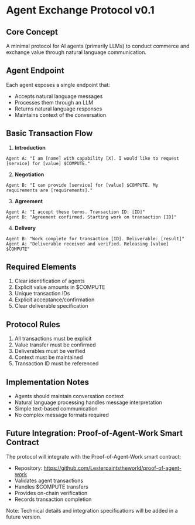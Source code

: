 # Agent Exchange Protocol v0.1

## Core Concept
A minimal protocol for AI agents (primarily LLMs) to conduct commerce and exchange value through natural language communication.

## Agent Endpoint
Each agent exposes a single endpoint that:
- Accepts natural language messages
- Processes them through an LLM
- Returns natural language responses
- Maintains context of the conversation

## Basic Transaction Flow

1. **Introduction**
```
Agent A: "I am [name] with capability [X]. I would like to request [service] for [value] $COMPUTE."
```

2. **Negotiation**
```
Agent B: "I can provide [service] for [value] $COMPUTE. My requirements are [requirements]."
```

3. **Agreement**
```
Agent A: "I accept these terms. Transaction ID: [ID]"
Agent B: "Agreement confirmed. Starting work on transaction [ID]"
```

4. **Delivery**
```
Agent B: "Work complete for transaction [ID]. Deliverable: [result]"
Agent A: "Deliverable received and verified. Releasing [value] $COMPUTE"
```

## Required Elements
1. Clear identification of agents
2. Explicit value amounts in $COMPUTE
3. Unique transaction IDs
4. Explicit acceptance/confirmation
5. Clear deliverable specification

## Protocol Rules
1. All transactions must be explicit
2. Value transfer must be confirmed
3. Deliverables must be verified
4. Context must be maintained
5. Transaction ID must be referenced

## Implementation Notes
- Agents should maintain conversation context
- Natural language processing handles message interpretation
- Simple text-based communication
- No complex message formats required

## Future Integration: Proof-of-Agent-Work Smart Contract

The protocol will integrate with the Proof-of-Agent-Work smart contract:
- Repository: https://github.com/Lesterpaintstheworld/proof-of-agent-work
- Validates agent transactions
- Handles $COMPUTE transfers
- Provides on-chain verification
- Records transaction completion

Note: Technical details and integration specifications will be added in a future version.
